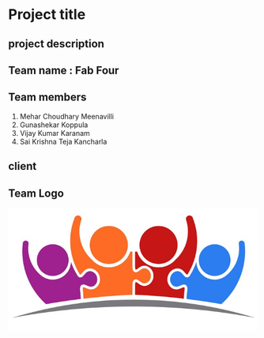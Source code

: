 # Project title

## project description

## Team name : Fab Four 
## Team members 
1. Mehar Choudhary Meenavilli
2. Gunashekar Koppula
3. Vijay Kumar Karanam
4. Sai Krishna Teja Kancharla

## client

## Team Logo
![team logo](fab_four.jpg)

